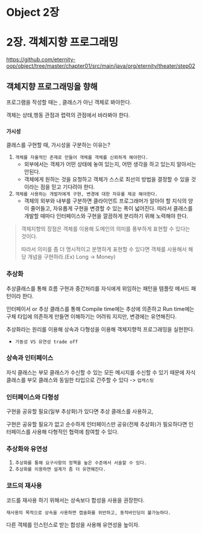 # Object 2장

# 2장. 객체지향 프로그래밍

https://github.com/eternity-oop/object/tree/master/chapter01/src/main/java/org/eternity/theater/step02

## 객체지향 프로그래밍을 향해

프로그램을 작성할 때는 , 클래스가 아닌 객체로 봐야한다.

객체는 상태,행동 관점과 렵력의 관점에서 바라봐야 한다.

### `가시성`

클래스를 구현할 때, 가시성을 구분하는 이유는?

1. `객체를 자율적인 존재로 만들어 객체를 객체를 신뢰하게 해야한다.`
    - 외부에서는 객체가 어떤 상태에 놓여 있는지, 어떤 생각을 하고 있는지 알아서는 안된다.
    - 객체에게 원하는 것을 요청하고 객체가 스스로 최선의 방법을 결정할 수 있을 것이라는 점을 믿고 기다려야 한다.
2. `객체를 사용하는 개발자에게 구현, 변경에 대한 자유를 제공 해야한다.`
    - 객체의 외부와 내부를 구분하면 클라이언트 프로그래머가 알아야 할 지식의 양이 줄어들고, 자유롭게 구현을 변경할 수 있는 폭이 넓어진다. 따라서 클래스를 개발할 때마다 인터페이스와 구현을 깔끔하게 분리하기 위해 노력해야 한다.


> 객체지향의 장점은 객체를 이용해 도메인의 의미를 풍부하게 표현할 수 있다는 것이다.
>
>
> 따라서 의미를 좀 더 명시적이고 분명하게 표현할 수 있다면 객체를 사용해서 해당 개념을 구현하라.(Ex) Long -> Money)
>

### 추상화

추상클래스를 통해 흐름 구현과 중간처리를 자식에게 위임하는 패턴을 템플릿 메서드 패턴이라 한다.

인터페이서 or 추상 클래스를 통해 Compile time에는 추상에 의존하고 Run time에는 구체 타입에 의존하게 만들면 이해하기는 어려워 지지만, 변경에는 유연해진다.

추상화라는 원리를 이용해 상속과 다형성을 이용해 객체지향적 프로그래밍을 실현한다.

- `가동성 VS 유연성 trade off`

### 상속과 인터페이스

자식 클래스는 부모 클래스가 수신할 수 있는 모든 메시지를 수신할 수 있기 때문에 자식 클래스를 부모 클래스와 동일한 타입으로 간주할 수 있다 -> `업캐스팅`

### 인터페이스와 다형성

구현을 공유할 필요(일부 추상화)가 있다면 추상 클래스를 사용하고,

구현은 공유할 필요가 없고 순수하게 인터페이스만 공유(전체 추상화)가 필요하다면 인터페이스를 사용해
다형적인 협력에 참여할 수 있다.

### 추상화와 유연성

1. `추상화를 통해 요구사항의 정책을 높은 수준에서 서술할 수 있다.`
2. `추상화를 이용하면 설계가 좀 더 유연해진다.`

### 코드의 재사용

코드를 재사용 하기 위해서는 상속보다 합성을 사용을 권장한다.

`재사용의 목적으로 상속을 사용하면 캡술화를 위반하고, 동적바인딩이 불가능하다.`

다른 객체를 인스턴스로 받는 합성을 사용해 유연성을 높이자.